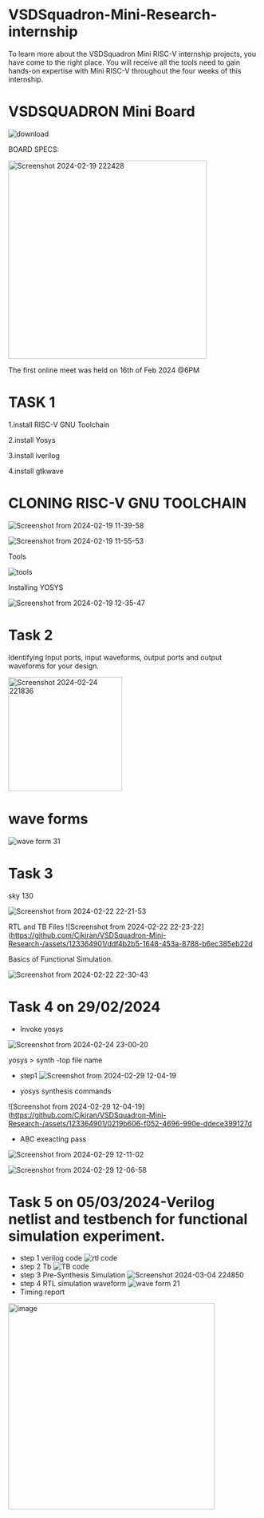# VSDSquadron-Mini-Research- internship
To learn more about the VSDSquadron Mini RISC-V internship projects, you have come to the right place. You will receive all the tools need to gain hands-on expertise with Mini RISC-V throughout the four weeks of this internship. 
# VSDSQUADRON Mini Board
![download](https://github.com/Cjkiran/VSDSquadron-Mini-Research-/assets/123364901/0a8e7a8c-3680-4139-9668-1d09c3c6b431)

BOARD SPECS:

<img width="397" alt="Screenshot 2024-02-19 222428" src="https://github.com/Cjkiran/VSDSquadron-Mini-Research-/assets/123364901/f02604f0-daaa-4ea7-8fc5-f17dc1b2907a">

The first online meet was held on 16th of Feb 2024 @6PM

# TASK 1

1.install RISC-V GNU Toolchain

2.install Yosys

3.install iverilog

4.install gtkwave

# CLONING RISC-V GNU TOOLCHAIN

![Screenshot from 2024-02-19 11-39-58](https://github.com/Cjkiran/VSDSquadron-Mini-Research-/assets/123364901/3f1fa709-894a-4a25-9497-a5104b071cd4)

![Screenshot from 2024-02-19 11-55-53](https://github.com/Cjkiran/VSDSquadron-Mini-Research-/assets/123364901/7d2b2de9-23a6-41f6-bb27-bf53b2dcb451)

Tools 

![tools](https://github.com/Cjkiran/VSDSquadron-Mini-Research-/assets/123364901/3622bec7-5884-4f6b-be38-43759cc7de50)

Installing YOSYS

![Screenshot from 2024-02-19 12-35-47](https://github.com/Cjkiran/VSDSquadron-Mini-Research-/assets/123364901/e3253415-f8fa-4de3-9700-184827460a80)

# Task 2
Identifying Input ports, input waveforms, output ports and output waveforms for your design.

<img width="228" alt="Screenshot 2024-02-24 221836" src="https://github.com/Cjkiran/VSDSquadron-Mini-Research-/assets/123364901/1d67a707-a94e-442b-a4c6-8619973ab0ae">

 # wave forms 
 ![wave form 31](https://github.com/Cjkiran/VSDSquadron-Mini-Research-/assets/123364901/b99e1ab3-448a-46aa-ab12-6cc53ed51f70)

 # Task 3
 
 sky 130
 
 ![Screenshot from 2024-02-22 22-21-53](https://github.com/Cjkiran/VSDSquadron-Mini-Research-/assets/123364901/b443e08d-29b9-4fb9-bd64-9a144ef0bb0c)
 
 RTL and TB Files 
 ![Screenshot from 2024-02-22 22-23-22](https://github.com/Cjkiran/VSDSquadron-Mini-Research-/assets/123364901/ddf4b2b5-1648-453a-8788-b6ec385eb22d
 
 Basics of Functional Simulation.
 
 ![Screenshot from 2024-02-22 22-30-43](https://github.com/Cjkiran/VSDSquadron-Mini-Research-/assets/123364901/0491a736-c9d8-4a9c-bfb9-516c5e8859ec)

 # Task 4 on 29/02/2024

 * Invoke yosys 

 ![Screenshot from 2024-02-24 23-00-20](https://github.com/Cjkiran/VSDSquadron-Mini-Research-/assets/123364901/77facdb0-2532-4204-8e00-e27559298e74)

 yosys > synth -top file name 

 * step1
![Screenshot from 2024-02-29 12-04-19](https://github.com/Cjkiran/VSDSquadron-Mini-Research-/assets/123364901/8f703ffd-c356-434e-aed4-b16cdc5318b5)

 * yosys synthesis commands 
 
 ![Screenshot from 2024-02-29 12-04-19](https://github.com/Cjkiran/VSDSquadron-Mini-Research-/assets/123364901/0219b606-f052-4696-990e-ddece399127d
 
 * ABC exeacting pass  
 
 ![Screenshot from 2024-02-29 12-11-02](https://github.com/Cjkiran/VSDSquadron-Mini-Research-/assets/123364901/d9201e13-9ef8-4724-9d26-8c87d04203b4)

 ![Screenshot from 2024-02-29 12-06-58](https://github.com/Cjkiran/VSDSquadron-Mini-Research-/assets/123364901/2458aa36-511e-4e0c-8ff5-56c820b8a4b4)

 # Task 5 on 05/03/2024-Verilog netlist and testbench for functional simulation experiment.
* step 1 verilog code
  ![rtl code](https://github.com/Cjkiran/VSDSquadron-Mini-Research-/assets/123364901/2b13265b-571b-496a-916d-612387b075dd)
* step 2 Tb
  ![TB code](https://github.com/Cjkiran/VSDSquadron-Mini-Research-/assets/123364901/2e038455-5e07-475b-902f-656706e8e2d9)
* step 3 Pre-Synthesis Simulation
  ![Screenshot 2024-03-04 224850](https://github.com/Cjkiran/VSDSquadron-Mini-Research-/assets/123364901/e4b355d9-c475-4a8d-a7d5-198de97f82e7)
* step 4 RTL simulation waveform
  ![wave form 21 ](https://github.com/Cjkiran/VSDSquadron-Mini-Research-/assets/123364901/ba92942e-adf2-4554-915d-745204bf3de2)
* Timing report
 <img width="413" alt="image" src="https://github.com/Cjkiran/VSDSquadron-Mini-Research-/assets/123364901/9e0d5aa9-9e49-4076-a119-838d903e8cef">

  



 












  

  









